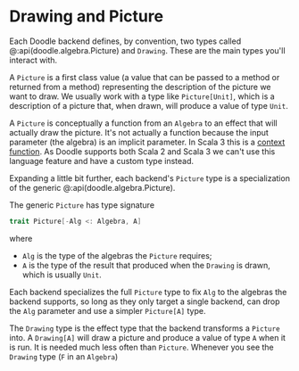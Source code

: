 # Drawing and Picture

Each Doodle backend defines, by convention, two types called @:api(doodle.algebra.Picture) and `Drawing`. These are the main types you'll interact with.

A `Picture` is a first class value (a value that can be passed to a method or returned from a method) representing the description of the picture we want to draw. We usually work with a type like `Picture[Unit]`, which is a description of a picture that, when drawn, will produce a value of type `Unit`.

A `Picture` is conceptually a function from an `Algebra` to an effect that will actually draw the picture. It's not actually a function because the input parameter (the algebra) is an implicit parameter. In Scala 3 this is a [context function][context-function]. As Doodle supports both Scala 2 and Scala 3 we can't use this language feature and have a custom type instead.

Expanding a little bit further, each backend's `Picture` type is a specialization of the generic @:api(doodle.algebra.Picture).

The generic `Picture` has type signature 

```scala
trait Picture[-Alg <: Algebra, A]
```

where 

- `Alg` is the type of the algebras the `Picture` requires;
- `A` is the type of the result that produced when the `Drawing` is drawn, which is usually `Unit`.

Each backend specializes the full `Picture` type to fix `Alg` to the algebras the backend supports, so long as they only target a single backend, can drop the `Alg` parameter and use a simpler `Picture[A]` type.

The `Drawing` type is the effect type that the backend transforms a `Picture` into. A `Drawing[A]` will draw a picture and produce a value of type `A` when it is run. It is needed much less often than `Picture`. Whenever you see the `Drawing` type (`F` in an `Algebra`)


[context-function]: https://docs.scala-lang.org/scala3/reference/contextual/context-functions.html
